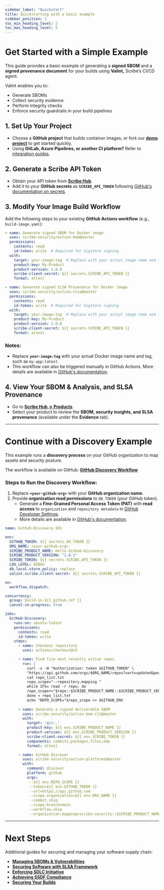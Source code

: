 ```yaml
---
sidebar_label: "Quickstart"
title: Quickstarting with a basic example
sidebar_position: 1
toc_min_heading_level: 2
toc_max_heading_level: 5
---
```


# **Get Started with a Simple Example**  

This guide provides a basic example of generating a **signed SBOM** and a **signed provenance document** for your builds using **Valint,** Scribe’s CI/CD agent.  

Valint enables you to:  
- Generate SBOMs  
- Collect security evidence  
- Perform integrity checks  
- Enforce security guardrails in your build pipelines  

## **1. Set Up Your Project**  
- Choose a **GitHub project** that builds container images, or fork our **[demo project](https://github.com/Scribe-public-demos/demo-project)** to get started quickly.  
- Using **GitLab, Azure Pipelines, or another CI platform?** Refer to [integration guides](https://scribe-security.netlify.app/docs/integrating-scribe/ci-integrations/).  

## **2. Generate a Scribe API Token**  
- Obtain your API token from **[Scribe Hub](https://app.scribesecurity.com/account/tokens?modal=openCreateTokenModal)**.  
- Add it to your **GitHub secrets** as **`SCRIBE_API_TOKEN`** following [GitHub's documentation on secrets](https://docs.github.com/en/actions/security-for-github-actions/security-guides/using-secrets-in-github-actions#creating-secrets-for-a-repository).  

## **3. Modify Your Image Build Workflow**  
Add the following steps to your existing **GitHub Actions workflow** (e.g., `build-image.yaml`):  

```yaml
- name: Generate signed SBOM for Docker image  
  uses: scribe-security/action-bom@master  
  permissions:
    contents: read
    id-token: write  # Required for Sigstore signing  
  with:
    target: your-image:tag  # Replace with your actual image name and tag  
    product-key: My-Product  
    product-version: 1.0.0  
    scribe-client-secret: ${{ secrets.SCRIBE_API_TOKEN }}  
    format: attest  

- name: Generate signed SLSA Provenance for Docker image  
  uses: scribe-security/action-slsa@master  
  permissions:
    contents: read
    id-token: write  # Required for Sigstore signing  
  with:
    target: your-image:tag  # Replace with your actual image name and tag  
    product-key: My-Product  
    product-version: 1.0.0  
    scribe-client-secret: ${{ secrets.SCRIBE_API_TOKEN }}  
    format: attest  
```

### **Notes:**  
- Replace **`your-image:tag`** with your actual Docker image name and tag, such as `my-app:latest`.  
- This workflow can also be triggered manually in GitHub Actions. More details are available in [GitHub's documentation](https://docs.github.com/en/actions/managing-workflow-runs-and-deployments/managing-workflow-runs/manually-running-a-workflow).  

## **4. View Your SBOM & Analysis, and SLSA Provenance**  
- Go to **[Scribe Hub → Products](https://app.scribesecurity.com/producer-products)**.  
- Select your product to review the **SBOM, security insights, and SLSA provenance** (available under the **Evidence** tab).  

---

# **Continue with a Discovery Example**  

This example runs a **discovery process** on your GitHub organization to map assets and security posture.  

The workflow is available on GitHub: **[GitHub Discovery Workflow](https://github.com/scribe-public/reusable-workflows/blob/main/.github/workflows/github-discovery-101)**  

### **Steps to Run the Discovery Workflow:**  
1. Replace **`<your-github-org>`** with your **GitHub organization name**.  
2. Provide **organization read permissions** to `GH_TOKEN` (your GitHub token).  
   - Generate a **Fine-Grained Personal Access Token (PAT)** with **read access** to `organization` and `repository metadata` in [GitHub Developer Settings](https://github.com/settings/tokens).  
   - More details are available in [GitHub's documentation](https://docs.github.com/en/enterprise-cloud@latest/authentication/keeping-your-account-and-data-secure/managing-your-personal-access-tokens#managing-pat-access-to-your-organization).  

```yaml
name: Github-Discovery-101

env:
  GITHUB_TOKEN: ${{ secrets.GH_TOKEN }}
  ORG_NAME: <your-github-org>
  SCRIBE_PRODUCT_NAME: Hello-GitHub-Discovery
  SCRIBE_PRODUCT_VERSION: "1.0.1"
  SCRIBE_TOKEN: ${{ secrets.SCRIBE_API_TOKEN }}
  LOG_LEVEL: DEBUG
  db.local.store_policy: replace
  valint.scribe.client-secret: ${{ secrets.SCRIBE_API_TOKEN }}

on:
  workflow_dispatch:

concurrency: 
  group: build-in-${{ github.ref }}
  cancel-in-progress: true

jobs:
  GitHub-Discovery:
    runs-on: ubuntu-latest
    permissions:
      contents: read
      id-token: write
    steps:
      - name: Checkout repository
        uses: actions/checkout@v3

      - name: Find five most recently active repos
        run: |
          curl -s -H "Authorization: token $GITHUB_TOKEN" \
          "https://api.github.com/orgs/$ORG_NAME/repos?sort=updated&per_page=5" | jq -r '.[].full_name' > repo_list.txt   
          cat repo_list.txt
          repo_scope="--repository.mapping "
          while IFS= read -r repo; do
          repo_scope+="$repo::$SCRIBE_PRODUCT_NAME::$SCRIBE_PRODUCT_VERSION "
          done < repo_list.txt
          echo "REPO_SCOPE="$repo_scope >> $GITHUB_ENV
          
      - name: Generate a signed deliverable SBOM
        uses: scribe-security/action-bom-cli@master
        with:
          target: 'git:.'
          product-key: ${{ env.SCRIBE_PRODUCT_NAME }}
          product-version: ${{ env.SCRIBE_PRODUCT_VERSION }} 
          scribe-client-secret: ${{ env.SCRIBE_TOKEN }}
          components: commits,packages,files,dep
          format: attest

      - name: GitHub Discover
        uses: scribe-security/action-platforms@master
        with:
          command: discover
          platform: github
          args:
           --${{ env.REPO_SCOPE }}
           --token=${{ env.GITHUB_TOKEN }}
           --url=https://api.github.com 
           --scope.organization=${{ env.ORG_NAME }} 
           --commit.skip 
           --scope.branch=main 
           --workflow.skip
           --organization.mapping=scribe-security::$SCRIBE_PRODUCT_NAME::$SCRIBE_PRODUCT_VERSION 
```

---

# **Next Steps**  

Additional guides for securing and managing your software supply chain:  
- **[Managing SBOMs & Vulnerabilities](guides/manag-sbom-and-vul)**
- **[Securing Software with SLSA Framework](guides/secure-sfw-slsa)**
- **[Enforcing SDLC Initiative](guides/enforcing-sdlc-initiative)**
- **[Achieving SSDF Compliance](guides/ssdf-compliance)**
- **[Securing Your Builds](guides/securing-builds)**
